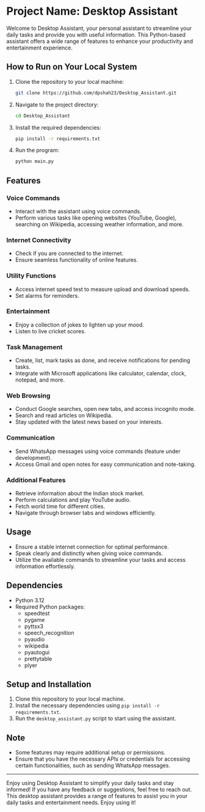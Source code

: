 # Project Name: Desktop Assistant

Welcome to Desktop Assistant, your personal assistant to streamline your daily tasks and provide you with useful information. This Python-based assistant offers a wide range of features to enhance your productivity and entertainment experience.

## How to Run on Your Local System

1. Clone the repository to your local machine:
    ```bash
    git clone https://github.com/dpshah23/Desktop_Assistant.git
    ```
2. Navigate to the project directory:
    ```bash
    cd Desktop_Assistant
    ```
3. Install the required dependencies:
    ```bash
    pip install -r requirements.txt
    ```
4. Run the program:
    ```bash
    python main.py
    ```


## Features

### Voice Commands
- Interact with the assistant using voice commands.
- Perform various tasks like opening websites (YouTube, Google), searching on Wikipedia, accessing weather information, and more.

### Internet Connectivity
- Check if you are connected to the internet.
- Ensure seamless functionality of online features.

### Utility Functions
- Access internet speed test to measure upload and download speeds.
- Set alarms for reminders.

### Entertainment
- Enjoy a collection of jokes to lighten up your mood.
- Listen to live cricket scores.

### Task Management
- Create, list, mark tasks as done, and receive notifications for pending tasks.
- Integrate with Microsoft applications like calculator, calendar, clock, notepad, and more.

### Web Browsing
- Conduct Google searches, open new tabs, and access incognito mode.
- Search and read articles on Wikipedia.
- Stay updated with the latest news based on your interests.

### Communication
- Send WhatsApp messages using voice commands (feature under development).
- Access Gmail and open notes for easy communication and note-taking.

### Additional Features
- Retrieve information about the Indian stock market.
- Perform calculations and play YouTube audio.
- Fetch world time for different cities.
- Navigate through browser tabs and windows efficiently.

## Usage
- Ensure a stable internet connection for optimal performance.
- Speak clearly and distinctly when giving voice commands.
- Utilize the available commands to streamline your tasks and access information effortlessly.

## Dependencies
- Python 3.12
- Required Python packages:
  - speedtest
  - pygame
  - pyttsx3
  - speech_recognition
  - pyaudio
  - wikipedia
  - pyautogui
  - prettytable
  - plyer

## Setup and Installation
1. Clone this repository to your local machine.
2. Install the necessary dependencies using `pip install -r requirements.txt`.
3. Run the `desktop_assistant.py` script to start using the assistant.

## Note
- Some features may require additional setup or permissions.
- Ensure that you have the necessary APIs or credentials for accessing certain functionalities, such as sending WhatsApp messages.

---

Enjoy using Desktop Assistant to simplify your daily tasks and stay informed! If you have any feedback or suggestions, feel free to reach out.
This desktop assistant provides a range of features to assist you in your daily tasks and entertainment needs. Enjoy using it!
